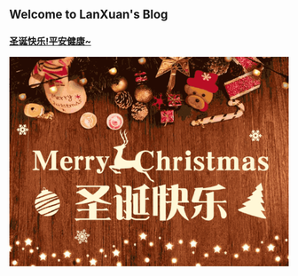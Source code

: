 ## Welcome to LanXuan's Blog

### [圣诞快乐!平安健康~](https://forestlp.github.io/lanxuan/lxsdkl.html) 

![Image](./sdkl.gif)

